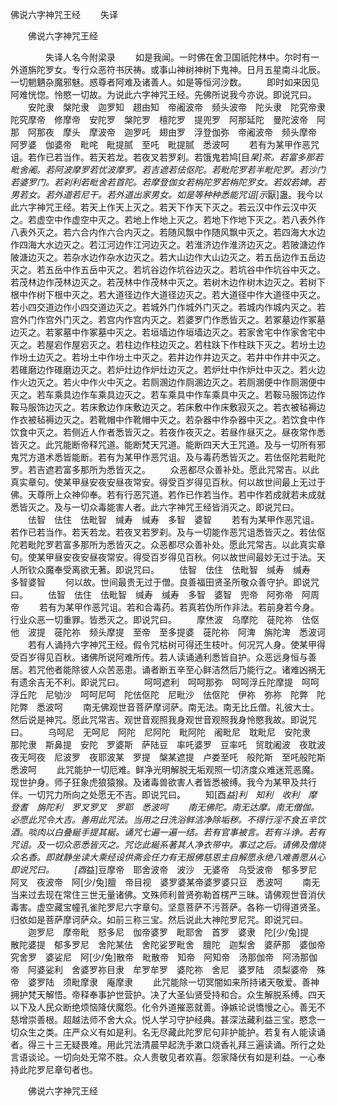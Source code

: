   佛说六字神咒王经
　　失译




　　佛说六字神咒王经

　　　　失译人名今附梁录
　　如是我闻。一时佛在舍卫国祇陀林中。尔时有一外道旃陀罗女。专行众恶符书厌祷。或事山神树神树下鬼神。日月五星南斗北辰。一切魍魉杂魔邪魅。惑尊者阿难及诸善人。如是等恒河沙数。
　　即时如来因见阿难恍惚。怜愍一切故。为说此六字神咒王经。先佛所说我今亦说。即说咒曰。
　　安陀隶　槃陀隶　迦罗知　趐由知　帝阇波帝　频头波帝　陀头隶　陀究帝隶　陀究摩帝　修摩帝　安陀罗　槃陀罗　檀陀罗　提兜罗　阿那延陀　曼陀波帝　阿那　阿那夜　摩头　摩波帝　迦罗吒　翅由罗　浮登伽弥　帝阇波帝　频头摩帝　阿罗婆　伽婆帝　毗咤　毗提腻　至吒　毗提腻　悉波呵
　　若有为某甲作恶咒诅。若作已若当作。若天若龙。若夜叉若罗刹。若饿鬼若鸠[目*杲]茶。若富多那若毗舍阇。若阿波摩罗若忧波摩罗。若吉遮若佉伛陀。若毗陀罗若半毗陀罗。若沙门若婆罗门。若刹利若毗舍若首陀。若摩登伽女若栴陀罗若栴陀罗女。若奴若婢。若男若女。若外道若尼干。若外道出家男女。如是等种种悉能咒诅[示*厭]蛊。我今以此六字神咒王经。若天上作天上灭之。若天下作天下灭之。若云汉中作云汉中灭之。若虚空中作虚空中灭之。若地上作地上灭之。若地下作地下灭之。若八表外作八表外灭之。若六合内作六合内灭之。若随风飘中作随风飘中灭之。若四海大水边作四海大水边灭之。若江河边作江河边灭之。若淮济边作淮济边灭之。若陂溏边作陂溏边灭之。若杂水边作杂水边灭之。若大山边作大山边灭之。若五岳边作五岳边灭之。若五岳中作五岳中灭之。若坑谷边作坑谷边灭之。若坑谷中作坑谷中灭之。若茂林边作茂林边灭之。若茂林中作茂林中灭之。若树木边作树木边灭之。若树下根中作树下根中灭之。若大道径边作大道径边灭之。若大道径中作大道径中灭之。若小四交道边作小四交道边灭之。若城外门作城外门灭之。若城内作城内灭之。若宫外门作宫外门灭之。若宫内作宫内灭之。若婆罗门作悉皆灭之。若冢墓边作冢墓边灭之。若冢墓中作冢墓中灭之。若垣墙边作垣墙边灭之。若家舍宅中作家舍宅中灭之。若屋宕作屋宕灭之。若柱边作柱边灭之。若柱趺下作柱趺下灭之。若坋土边作坋土边灭之。若坋土中作坋土中灭之。若井边作井边灭之。若井中作井中灭之。若碓磨边作碓磨边灭之。若炉灶边作炉灶边灭之。若炉灶中作炉灶中灭之。若火边作火边灭之。若火中作火中灭之。若厕溷边作厕溷边灭之。若厕溷便中作厕溷便中灭之。若车乘具边作车乘具边灭之。若车乘具中作车乘具中灭之。若鞍马服饰边作鞍马服饰边灭之。若床敷边作床敷边灭之。若床敷中作床敷寂灭之。若衣被毡褥边作衣被毡褥边灭之。若靴帽中作靴帽中灭之。若杂器中作杂器中灭之。若饮食中作饮食中灭之。若侧近人作者悉皆灭之。若夜作夜灭之。若昼作昼灭之。昼夜常作悉皆灭之。此咒能断帝释咒道。能断梵天咒道。能断四天大王咒道。及与一切所有邪鬼咒方道术悉皆能断。若有为某甲作恶咒诅。及与毒药悉皆灭之。若佉伛陀若毗陀罗。若吉遮若富多那所为悉皆灭之。
　　众恶都尽众善补处。愿此咒常吉。以此真实章句。使某甲昼安夜安昼夜常安。得受百岁得见百秋。何以故世间最上无过于佛。天尊所上众神仰奉。若有行恶咒道。若作已作若当作。若中作若成就若未成就悉皆灭之。及与一切众毒能害人者。此六字神咒王经皆消灭之。即说咒曰。
　　佉智　佉住　佉毗智　缄寿　缄寿　多智　婆智
　　若有为某甲作恶咒诅。若作已若当作。若天若龙。若夜叉若罗刹。及与一切能作恶咒诅悉皆灭之。若佉伛陀若毗陀罗若富多那所为悉皆灭之。众恶都尽众善补处。愿此咒常吉。以此真实章句。使某甲昼安夜安昼夜常安。得受百岁得见百秋。何以故世间最妙无过于法。天人所钦众魔奉受离欲无著。即说咒曰。
　　佉智　佉住　佉毗智　缄寿　缄寿　多智婆智
　　何以故。世间最贵无过于僧。良善福田贤圣所敬众善守护。即说咒曰。
　　佉智　佉住　佉毗智　缄寿　缄寿　多智　婆智　兜帝　阿弥帝　阿周帝
　　若有为某甲作恶咒诅。若和合毒药。若真若伪所作非法。若前身若今身。行业众恶一切重罪。皆悉灭之。即说咒曰。
　　摩烋波　乌摩陀　蓰陀祢　佉伛他　波提　蓰陀祢　频头摩提　至帝　至多提婆　蓰陀祢　阿渒　旃陀渒　悉波诃
　　若有人诵持六字神咒王经。假令咒枯树可得还生枝叶。何况咒人身。使某甲得受百岁得见百秋。诸佛所说阿难所传。若人读诵通利悉皆自护。众恶远身恒与善居。若咒他者能除彼人众苦恶患。诵者断五辛至心鲜洁然后乃能行之。诸难凶祸无有遗余吉无不利。即说咒曰。
　　呵呵遮利　呵呵那弥　呵呵浮丘陀摩提　呵呵浮丘陀　尼劬沙　呵呵尼呵　陀佉伛陀　尼毗沙　佉伛陀　伊祢　弥祢　陀弊　陀陀弊　悉波呵
　　南无佛观世音菩萨摩诃萨。南无法。南无比丘僧。礼彼大士。然后说是神咒。愿此咒常吉。观世音观照我身观世音观照我身怜愍我故。即说咒曰。
　　乌呵尼　无呵尼　阿陀　尼阿陀　毗阿陀　阇毗尼　耽毗尼　安陀隶　那陀隶　斯鼻提　安陀　罗婆斯　萨陆豆　率吒婆罗　豆率吒　贸耽阇波　夜耽波　夜无呵夜　尼波罗　夜耶波某　罗提　槃某遮提　卢娄至吒　般陀斯　至吒般陀斯　悉波呵
　　此咒能护一切厄难。鲜净光明解脱无垢观照一切济度众难迷荒恶魔。现世护身。师子狂象虎狼猿猴。及诸毒兽欲害人者皆悉被缚。我今为某甲及共行伴。一切咒力所向之处愿无不吉。即说咒曰。
　　知[酉*益]利　知利　收利　摩登耆　旃陀利　罗叉罗叉　罗耶　悉波呵
　　南无佛陀。南无达摩。南无僧伽。必愿此咒令大吉。善用此咒法。当用之日洗浴鲜洁净除垢秽。不得行淫不食五辛饮酒。啖肉以白叠綖手提其綖。诵咒七遍一遍一结。若有官事被言。若有斗诤。若有咒诅。及一切众恶悉皆灭之。咒讫此綖系著其人净衣带中。事过之后。请佛及僧烧众名香。即就静坐读大乘经设供斋会任力有无报佛慈恩主自解愿永绝八难善愿从心即说咒曰。
　　[酉*益]豆摩帝　耶舍波帝　波沙　无婆帝　乌受波帝　郁多罗尼　阿叉　夜波帝　阿[少/兔]膻　帝目视　婆罗婆某帝婆罗婆只豆　悉波呵
　　南无当来过去现在常住三世无量诸佛。文殊师利普贤弥勒首楞严三昧。请佛观世音消伏毒害。虚空藏宝幢孔雀陀罗尼六字章句。坚意菩萨不污菩萨。各称一切得道贤圣。归依如是菩萨摩诃萨众。如前三称三宝。然后说此大神陀罗尼咒。即说咒曰。
　　迦罗尼　摩帝毗　怒多尼　伽帝婆罗　毗耶舍　首罗　婆隶　陀[少/兔]提　散陀婆提　郁多罗尼　舍陀某佉　舍陀娑罗毗舍　膻陀　迦梨舍　婆萨那　婆伽帝　究舍罗　婆娑尼　阿[少/兔]散帝　毗散帝　知帝　阿知帝　汤那伽帝　阿汤那伽帝　阿婆娑利　舍婆罗祢目隶　牟罗牟罗　婆陀祢　舍尼　婆罗陆　须梨婆帝　殊帝　婆罗陆　须毗摩隶　庵摩隶
　　此咒能除一切冥闇如来所持诸天敬爱。善神拥护梵天解悟。帝释奉事护世营护。决了大圣仙贤受持和合。众生解脱系缚。四天以下及人民众断绝烦恼降伏魔怨。化令外道摧恶就善。诤嫉论说憍慢之心。善无不慈增崇善根。超越法师不舍大众。悦人学习守护经典。甚深法藏利益三宝。愍念一切众生之类。庄严众义有如是利。名无尽藏此陀罗尼句非护能护。若复有人能读诵者。得三十三无疑畏难。用此咒法清晨早起洗手漱口烧香礼拜三遍读诵。所行之处言语谈论。一切向处无常不胜。众人贵敬见者欢喜。怨家降伏有如是利益。一心奉持此陀罗尼章句者也。

　　佛说六字神咒王经


